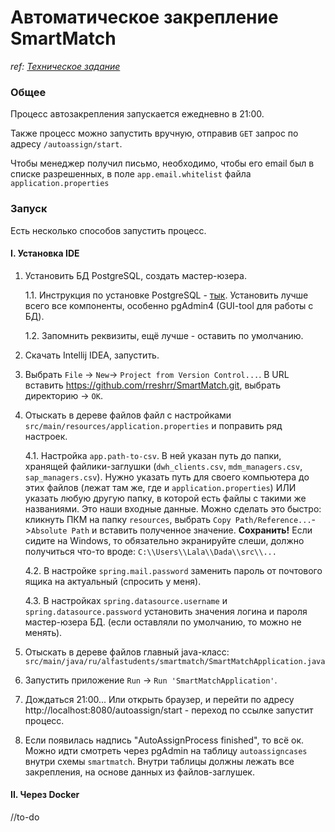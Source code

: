 # Автоматическое закрепление SmartMatch
_ref: [Техническое задание](https://docs.google.com/document/d/1Oc6vNmB1S7iFU8d62P16DfhGp1Ja9PEedhL3NxFU2p8/edit)_

### Общее
Процесс автозакрепления запускается ежедневно в 21:00.

Также процесс можно запустить вручную, отправив `GET` запрос по адресу `/autoassign/start`.

Чтобы менеджер получил письмо, необходимо, чтобы его email был в списке разрешенных, в поле `app.email.whitelist` файла `application.properties`

### Запуск
Есть несколько способов запустить процесс.

#### I. Установка IDE
1. Установить БД PostgreSQL, создать мастер-юзера.

    1.1. Инструкция по установке PostgreSQL - [тык](https://docs.rkeeper.ru/rk7/7.7.0/ru/ustanovka-postgresql-na-windows-29421153.html). Установить лучше всего все компоненты, особенно pgAdmin4 (GUI-tool для работы с БД).
    
    1.2. Запомнить реквизиты, ещё лучше - оставить по умолчанию.

2. Скачать Intellij IDEA, запустить.
3. Выбрать `File` -> `New`-> `Project from Version Control...`. В URL вставить https://github.com/rreshrr/SmartMatch.git, выбрать директорию -> `OK`.
4. Отыскать в дереве файлов файл с настройками `src/main/resources/application.properties` и поправить ряд настроек.
   
   4.1. Настройка
   `app.path-to-csv`. В ней указан путь до папки, хранящей файлики-заглушки (`dwh_clients.csv`, `mdm_managers.csv`, `sap_managers.csv`).
   Нужно указать путь для своего компьютера до этих файлов (лежат там же, где и `application.properties`) ИЛИ указать любую другую папку, в которой есть файлы с такими же названиями. Это наши входные данные.
       Можно сделать это быстро: кликнуть ПКМ на папку `resources`, выбрать `Copy Path/Reference...`->`Absolute Path` и вставить полученное значение. **Сохранить!**
       Если сидите на Windows, то обязательно экранируйте слеши, должно получиться что-то вроде: `C:\\Users\\Lala\\Dada\\src\\...`
 
   4.2. В настройке `spring.mail.password` заменить пароль от почтового ящика на актуальный (спросить у меня).
  
    4.3. В настройках `spring.datasource.username` и `spring.datasource.password` установить значения логина и пароля мастер-юзера БД. (если оставляли по умолчанию, то можно не менять).
5. Отыскать в дереве файлов главный java-класс: `src/main/java/ru/alfastudents/smartmatch/SmartMatchApplication.java`
6. Запустить приложение `Run` -> `Run 'SmartMatchApplication'`.
7. Дождаться 21:00... Или открыть браузер, и перейти по адресу http://localhost:8080/autoassign/start - переход по ссылке запустит процесс.
8. Если появилась надпись "AutoAssignProcess finished", то всё ок. Можно идти смотреть через pgAdmin на таблицу `autoassigncases` внутри схемы `smartmatch`. Внутри таблицы должны лежать все закрепления, на основе данных из файлов-заглушек.    

#### II. Через Docker
 //to-do
